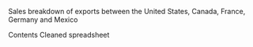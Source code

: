 Sales breakdown of exports between the United States, Canada, France, Germany and Mexico

Contents
Cleaned spreadsheet
